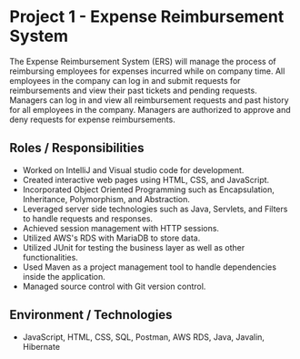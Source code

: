 # Project 1 - Expense Reimbursement System
The Expense Reimbursement System (ERS) will manage the process of reimbursing employees for expenses incurred while on company time. All employees in the company can log in and submit requests for reimbursements and view their past tickets and pending requests. Managers can log in and view all reimbursement requests and past history for all employees in the company. Managers are authorized to approve and deny requests for expense reimbursements.
## Roles / Responsibilities
- Worked on IntelliJ and Visual studio code for development.
- Created interactive web pages using HTML, CSS, and JavaScript.
- Incorporated Object Oriented Programming such as Encapsulation, Inheritance, Polymorphism, and Abstraction.
- Leveraged server side technologies such as Java, Servlets, and Filters to handle requests and responses.
- Achieved session management with HTTP sessions.
- Utilized AWS's RDS with MariaDB to store data.
- Utilized JUnit for testing the business layer as well as other functionalities.
- Used Maven as a project management tool to handle dependencies inside the application.
- Managed source control with Git version control. 
## Environment / Technologies
- JavaScript, HTML, CSS, SQL, Postman, AWS RDS, Java, Javalin, Hibernate
